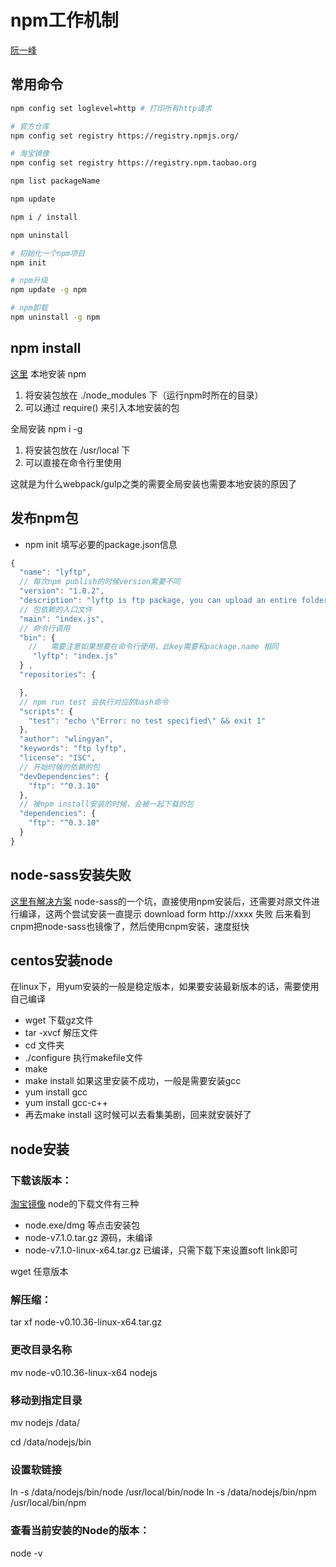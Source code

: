 
# npm工作机制
[阮一峰](http://www.ruanyifeng.com/blog/2016/01/npm-install.html)

## 常用命令
```bash
npm config set loglevel=http # 打印所有http请求

# 官方仓库
npm config set registry https://registry.npmjs.org/

# 淘宝镜像
npm config set registry https://registry.npm.taobao.org

npm list packageName

npm update

npm i / install

npm uninstall

# 初始化一个npm项目
npm init

# npm升级
npm update -g npm

# npm卸载
npm uninstall -g npm

```
## npm install
[这里](http://www.cnblogs.com/chyingp/p/npm-install-difference-between-local-global.html)
本地安装 npm
1. 将安装包放在 ./node_modules 下（运行npm时所在的目录）
2. 可以通过 require() 来引入本地安装的包

全局安装 npm i -g
1. 将安装包放在 /usr/local 下
2. 可以直接在命令行里使用

这就是为什么webpack/gulp之类的需要全局安装也需要本地安装的原因了

## 发布npm包

- npm init 填写必要的package.json信息
```js
{
  "name": "lyftp",
  // 每次npm publish的时候version需要不同
  "version": "1.0.2",
  "description": "lyftp is ftp package, you can upload an entire folder or a file",
  // 包依赖的入口文件
  "main": "index.js",
  // 命令行调用
  "bin": {
    //   需要注意如果想要在命令行使用，此key需要和package.name 相同
     "lyftp": "index.js"
  } ,
  "repositories": {

  },
  // npm run test 会执行对应的bash命令
  "scripts": {
    "test": "echo \"Error: no test specified\" && exit 1"
  },
  "author": "wlingyan",
  "keywords": "ftp lyftp",
  "license": "ISC",
  // 开始时候的依赖的包
  "devDependencies": {
    "ftp": "^0.3.10"
  },
  // 被npm install安装的时候，会被一起下载的包
  "dependencies": {
    "ftp": "^0.3.10"
  }
}
```
## node-sass安装失败
[这里有解决方案](http://cnodejs.org/topic/5637549fd426a1404cbd0614)
node-sass的一个坑，直接使用npm安装后，还需要对原文件进行编译，这两个尝试安装一直提示 download form http://xxxx 失败
后来看到cnpm把node-sass也镜像了，然后使用cnpm安装，速度挺快

## centos安装node

在linux下，用yum安装的一般是稳定版本，如果要安装最新版本的话，需要使用自己编译
- wget 下载gz文件
- tar -xvcf 解压文件
- cd 文件夹
- ./configure 执行makefile文件
- make
- make install 如果这里安装不成功，一般是需要安装gcc
- yum install gcc
- yum install gcc-c++
- 再去make install 这时候可以去看集美剧，回来就安装好了



## node安装

### 下载该版本：
[淘宝镜像](https://npm.taobao.org/mirrors/node)
node的下载文件有三种
- node.exe/dmg 等点击安装包
- node-v7.1.0.tar.gz   源码，未编译
- node-v7.1.0-linux-x64.tar.gz  已编译，只需下载下来设置soft link即可

wget 任意版本

### 解压缩：
tar xf node-v0.10.36-linux-x64.tar.gz

### 更改目录名称
mv node-v0.10.36-linux-x64 nodejs

### 移动到指定目录
mv nodejs /data/

cd /data/nodejs/bin

### 设置软链接
ln -s /data/nodejs/bin/node /usr/local/bin/node
ln -s /data/nodejs/bin/npm /usr/local/bin/npm

### 查看当前安装的Node的版本：
node -v
